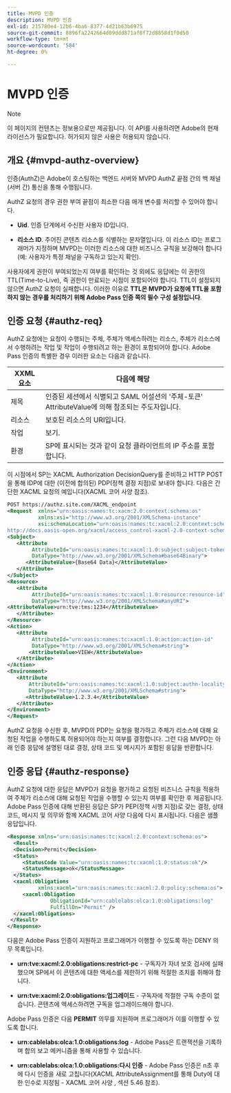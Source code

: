 ```yaml
---
title: MVPD 인증
description: MVPD 인증
exl-id: 215780e4-12b6-4ba6-8377-4d21b63b6975
source-git-commit: 8896fa2242664d09ddd871af8f72d8858d1f0d50
workflow-type: tm+mt
source-wordcount: '584'
ht-degree: 0%

---
```


# MVPD 인증

>[!NOTE]
>
>이 페이지의 컨텐츠는 정보용으로만 제공됩니다. 이 API를 사용하려면 Adobe의 현재 라이선스가 필요합니다. 허가되지 않은 사용은 허용되지 않습니다.

## 개요 {#mvpd-authz-overview}

인증(AuthZ)은 Adobe이 호스팅하는 백엔드 서버와 MVPD AuthZ 끝점 간의 백 채널(서버 간) 통신을 통해 수행됩니다.

AuthZ 요청의 경우 권한 부여 끝점이 최소한 다음 매개 변수를 처리할 수 있어야 합니다.

* **Uid**. 인증 단계에서 수신한 사용자 ID입니다.

* **리소스 ID**. 주어진 콘텐츠 리소스를 식별하는 문자열입니다. 이 리소스 ID는 프로그래머가 지정하며 MVPD는 이러한 리소스에 대한 비즈니스 규칙을 보강해야 합니다(예: 사용자가 특정 채널을 구독하고 있는지 확인).

사용자에게 권한이 부여되었는지 여부를 확인하는 것 외에도 응답에는 이 권한의 TTL(Time-to-Live), 즉 권한이 만료되는 시점이 포함되어야 합니다. TTL이 설정되지 않으면 AuthZ 요청이 실패합니다.  이러한 이유로 **TTL은 MVPD가 요청에 TTL을 포함하지 않는 경우를 처리하기 위해 Adobe Pass 인증 쪽의 필수 구성 설정입니다**.

## 인증 요청 {#authz-req}

AuthZ 요청에는 요청이 수행되는 주체, 주체가 액세스하려는 리소스, 주체가 리소스에서 수행하려는 작업 및 작업이 수행되려고 하는 환경이 포함되어야 합니다. Adobe Pass 인증의 특별한 경우 이러한 요소는 다음과 같습니다.

| XXML 요소 | 다음에 해당 |
|---------------|--------------------------------------------------------------------------------------------------------------------------------|
| 제목 | 인증된 세션에서 식별되고 SAML 어설션의 &#39;주체-토큰&#39; AttributeValue에 의해 참조되는 주도자입니다. |
| 리소스 | 보호된 리소스의 URI입니다. |
| 작업 | 보기. |
| 환경 | SP에 표시되는 것과 같이 요청 클라이언트의 IP 주소를 포함합니다. |



이 시점에서 SP는 XACML Authorization DecisionQuery를 준비하고 HTTP POST을 통해 IDP에 대한 (이전에 합의된) PDP(정책 결정 지점)로 보내야 합니다. 다음은 간단한 XACML 요청의 예입니다(XACML 코어 사양 참조).

```XML
POST https://authz.site.com/XACML_endpoint
<Request  xmlns="urn:oasis:names:tc:xacm:2.0:context:schema:os"
          xmlns:xsi="http://www.w3.org/2001/XMLSchema-instance"
          xsi:schemaLocation="urn:oasis:names:tc:xacml:2.0:context:schema:os
http://docs.oasis-open.org/xacml/access_control-xacml-2.0-context-schema-os.xsd">
<Subject>
   <Attribute
        AttributeId="urn:oasis:names:tc:xacml:1.0:subject:subject-token"
        DataType="http://www.w3.org/2001/XMLSchema#base64Binary">
      <AttributeValue>{Base64 Data}</AttributeValue>
   </Attribute>
</Subject>
<Resource>
   <Attribute
        AttributeId="urn:oasis:names:tc:xacml:1.0:resource:resource-id"
        DataType="http://www.w3.org/2001/XMLSchema#anyURI">
<AttributeValue>urn:tve:tms:1234</AttributeValue>
   </Attribute>
</Resource>
<Action>
   <Attribute
        AttributeId="urn:oasis:names:tc:xacml:1.0:action:action-id"
        DataType="http://www.w3.org/2001/XMLSchema#string">
       <AttributeValue>VIEW</AttributeValue>
   </Attribute>
</Action>
<Environment>
   <Attribute
       AttributeId="urn:oasis:names:tc:xacml:1.0:subject:authn-locality:ip-address"
       DataType="http://www.w3.org/2001/XMLSchema#string">
      <AttributeValue>1.2.3.4</AttributeValue>
   </Attribute>
</Environment>
</Request>
```


AuthZ 요청을 수신한 후, MVPD의 PDP는 요청을 평가하고 주체가 리소스에 대해 요청된 작업을 수행하도록 허용되어야 하는지 여부를 결정합니다. 그런 다음 MVPD는 아래 인증 응답에 설명된 대로 결정, 상태 코드 및 메시지가 포함된 응답을 반환합니다.

## 인증 응답 {#authz-response}

AuthZ 요청에 대한 응답은 MVPD가 요청을 평가하고 요청된 비즈니스 규칙을 적용하여 주체가 리소스에 대해 요청된 작업을 수행할 수 있는지 여부를 확인한 후 제공됩니다. Adobe Pass 인증에 대해 반환된 응답은 SP가 PEP(정책 시행 지점)로 갖는 결정, 상태 코드, 메시지 및 의무와 함께 XACML 코어 사양 다음에 다시 표시됩니다. 다음은 샘플 응답입니다.

```XML
<Response xmlns="urn:oasis:names:tc:xacml:2.0:context:schema:os">
  <Result>
  <Decision>Permit</Decision>
  <Status>
     <StatusCode Value="urn:oasis:names:tc:xacml:1.0:status:ok"/>
     <StatusMessage>ok</StatusMessage>
  </Status>
  <xacml:Obligations     
          xmlns:xacml="urn:oasis:names:tc:xacml:2.0:policy:schema:os">
     <xacml:Obligation    
              ObligationId="urn:cablelabs:olca:1.0:obligations:log"
              FulfillOn="Permit" />
  </xacml:Obligations>
 </Result>
</Response>
```

다음은 Adobe Pass 인증이 지원하고 프로그래머가 이행할 수 있도록 하는 DENY 의무 목록입니다.

* **urn:tve:xacml:2.0:obligations:restrict-pc** - 구독자가 자녀 보호 검사에 실패했으며 SP에서 이 콘텐츠에 대한 액세스를 제한하기 위해 적절한 조치를 취해야 합니다.

* **urn:tve:xacml:2.0:obligations:업그레이드** - 구독자에 적절한 구독 수준이 없습니다.  콘텐츠에 액세스하려면 구독을 업그레이드해야 합니다.

Adobe Pass 인증은 다음 **PERMIT** 의무를 지원하며 프로그래머가 이를 이행할 수 있도록 합니다.

* **urn:cablelabs:olca:1.0:obligations:log** - Adobe Pass은 트랜잭션을 기록하며 합의 보고 메커니즘을 통해 사용할 수 있습니다.

* **urn:cablelabs:olca:1.0:obligations:다시 인증** - Adobe Pass 인증은 n초 후에 다시 인증을 새로 고칩니다(XACML AttributeAssignment를 통해 Duty에 대한 인수로 지정됨 - XACML 코어 사양 , 섹션 5.46 참조).

<!--
>![RelatedInformation]
>* [Preflight Authorization](/help/authentication/preflight-authz.md)
>* [Authentication](/help/authentication/authn-usecase.md)
-->
